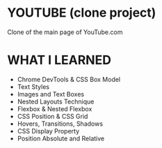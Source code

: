 # YOUTUBE (clone project)
Clone of the main page of YouTube.com

# WHAT I LEARNED
- Chrome DevTools & CSS Box Model
- Text Styles
- Images and Text Boxes
- Nested Layouts Technique
- Flexbox & Nested Flexbox
- CSS Position & CSS Grid
- Hovers, Transitions, Shadows
- CSS Display Property
- Position Absolute and Relative
